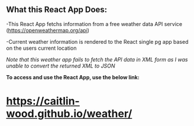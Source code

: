 
## What this React App Does: 
-This React App fetchs information from a free weather data API service (https://openweathermap.org/api)

-Current weather information is rendered to the React single pg app based on the users current location

*Note that this weather app fails to fetch the API data in XML form as I was unable to convert the returned XML to JSON*


**To access and use the React App, use the below link:**

# https://caitlin-wood.github.io/weather/


